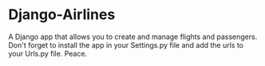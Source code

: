 # Django-Airlines
A Django app that allows you to create and manage flights and passengers.
Don't forget to install the app in your Settings.py file and add the urls to your Urls.py file. Peace.
